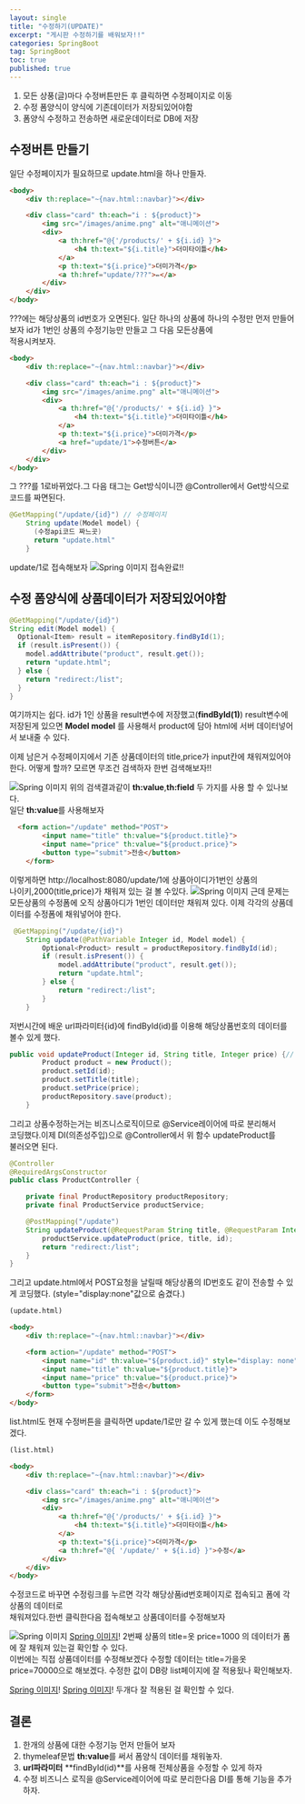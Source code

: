 ```yaml
---
layout: single
title: "수정하기(UPDATE)"
excerpt: "게시판 수정하기를 배워보자!!"
categories: SpringBoot
tag: SpringBoot
toc: true
published: true
---
```


1. 모든 상풍(글)마다 수정버튼만든 후 클릭하면 수정페이지로 이동
2. 수정 폼양식이 양식에 기존데이터가 저장되있어야함
3. 폼양식 수정하고 전송하면 새로운데이터로 DB에 저장

## 수정버튼 만들기
일단 수정페이지가 필요하므로 update.html을 하나 만들자.

```html
<body>
    <div th:replace="~{nav.html::navbar}"></div>

    <div class="card" th:each="i : ${product}">
        <img src="/images/anime.png" alt="애니메이션">
        <div>
            <a th:href="@{'/products/' + ${i.id} }">
                <h4 th:text="${i.title}">더미타이틀</h4>
            </a>
            <p th:text="${i.price}">더미가격</p>
            <a th:href="update/???">✏️</a>
        </div>
    </div>
</body>
```

???에는 해당상품의 id번호가 오면된다.
일단 하나의 상품에 하나의 수정만 먼저 만들어보자 
id가 1번인 상품의 수정기능만 만들고 그 다음 모든상품에  
적용시켜보자.


```html
<body>
    <div th:replace="~{nav.html::navbar}"></div>

    <div class="card" th:each="i : ${product}">
        <img src="/images/anime.png" alt="애니메이션">
        <div>
            <a th:href="@{'/products/' + ${i.id} }">
                <h4 th:text="${i.title}">더미타이틀</h4>
            </a>
            <p th:text="${i.price}">더미가격</p>
            <a href="update/1">수정버튼</a>
        </div>
    </div>
</body>
```

그 ???를 1로바뀌었다.그 다음 <a>태그는 Get방식이니깐
@Controller에서 Get방식으로 코드를 짜면된다.

```java
@GetMapping("/update/{id}") // 수정페이지
    String update(Model model) {
      (수정api코드 짜느곳)
      return "update.html"
    }
```

update/1로 접속해보자
![Spring 이미지](/assets/images/spring10.png)
접속완료!!

## 수정 폼양식에 상품데이터가 저장되있어야함
```java
@GetMapping("/update/{id}")
String edit(Model model) {
  Optional<Item> result = itemRepository.findById(1);
  if (result.isPresent()) {
    model.addAttribute("product", result.get());
    return "update.html";
  } else {
    return "redirect:/list";
  }
}
```

여기까지는 쉽다. id가 1인 상품을 result변수에 저장했고(**findById(1)**)
result변수에 저장된게 있으면 **Model model** 를 사용해서
product에 담아 html에 서버 데이터넣어서 보내줄 수 있다.

이제 남은거 수정페이지에서 기존 상품데이터의 title,price가 
input칸에 채워져있어야 한다. 어떻게 할까?
모르면 무조건 검색하자 한번 검색해보자!!

![Spring 이미지](/assets/images/spring101.png)
위의 검색결과같이 **th:value**,**th:field** 두 가지를 사용 할 수 있나보다.  
일단 **th:value**를 사용해보자

```html
  <form action="/update" method="POST">
        <input name="title" th:value="${product.title}">
        <input name="price" th:value="${product.price}">
        <button type="submit">전송</button>
    </form>
``` 

이렇게하면 http://localhost:8080/update/1에 상품아이디가1번인 상품의  
나이키,2000(title,price)가 채워져 있는 걸 볼 수있다.
![Spring 이미지](/assets/images/spring102.png)
근데 문제는 모든상품의 수정폼에 오직 상품아디가 1번인 데이터만 채워져 있다.
이제 각각의 상품데이터를 수정폼에 채워넣어야 한다.

```java
 @GetMapping("/update/{id}")
    String update(@PathVariable Integer id, Model model) {
        Optional<Product> result = productRepository.findById(id);
        if (result.isPresent()) {
            model.addAttribute("product", result.get());
            return "update.html";
        } else {
            return "redirect:/list";
        }
    }
```
저번시간에 배운 url파라미터{id}에 findById(id)를 이용해 
해당상품번호의 데이터를 볼수 있게 했다.

```java
public void updateProduct(Integer id, String title, Integer price) {// 상품수정(update)
        Product product = new Product();
        product.setId(id);
        product.setTitle(title);
        product.setPrice(price);
        productRepository.save(product);
    }
```
그리고 상품수정하는거는 비즈니스로직이므로 @Service레이어에 따로 분리해서  
코딩했다.이제 DI(의존성주입)으로 @Controller에서 위 함수 updateProduct를  
불러오면 된다.

```java
@Controller
@RequiredArgsConstructor
public class ProductController {

    private final ProductRepository productRepository;
    private final ProductService productService;

    @PostMapping("/update")
    String updateProduct(@RequestParam String title, @RequestParam Integer price, Integer id) {
        productService.updateProduct(price, title, id);
        return "redirect:/list";
    }
}
``` 

그리고 update.html에서 POST요청을 날릴때
해당상품의 ID번호도 같이 전송할 수 있게 코딩했다.
(style="display:none"값으로 숨겼다.)

```html
(update.html)

<body>
    <div th:replace="~{nav.html::navbar}"></div>

    <form action="/update" method="POST">
        <input name="id" th:value="${product.id}" style="display: none">
        <input name="title" th:value="${product.title}">
        <input name="price" th:value="${product.price}">
        <button type="submit">전송</button>
    </form>
</body>
```

list.html도 현재 수정버튼을 클릭하면 update/1로만 갈 수 있게 했는데 
이도 수정해보겠다.

```html
(list.html)

<body>
    <div th:replace="~{nav.html::navbar}"></div>

    <div class="card" th:each="i : ${product}">
        <img src="/images/anime.png" alt="애니메이션">
        <div>
            <a th:href="@{'/products/' + ${i.id} }">
                <h4 th:text="${i.title}">더미타이틀</h4>
            </a>
            <p th:text="${i.price}">더미가격</p>
            <a th:href="@{ '/update/' + ${i.id} }">수정</a>
        </div>
    </div>
</body>
```
<a th:href="@{ '/update/' + ${i.id} }">수정</a>코드로 바꾸면
수정링크를 누르면 각각 해당상품id번호페이지로 접속되고 폼에 각 상품의 데이터로  
채워져있다.한번 클릭한다음 접속해보고 상품데이터를 수정해보자  

![Spring 이미지](/assets/images/spring103.png)
[Spring 이미지](/assets/images/spring104.png)!
2번째 상품의 title=옷 price=1000 의 데이터가 폼에 잘 채워져 있는걸 확인할 수 있다.  
이번에는 직접 상품데이터를 수정해보겠다 수정할 데이터는 title=가을옷 price=70000으로 해보겠다. 수정한 값이 DB랑 list페이지에 잘 적용됬나 확인해보자.

[Spring 이미지](/assets/images/spring105.png)!
[Spring 이미지](/assets/images/spring106.png)!
두개다 잘 적용된 걸 확인할 수 있다.

## 결론 
1. 한개의 상품에 대한 수정기능 먼저 만들어 보자
2. thymeleaf문법 **th:value**를 써서 폼양식 데이터를 채워놓자.
3. **url파라미터** **findById(id)**를 사용해 전체상품을 수정할 수 있게 하자
4. 수정 비즈니스 로직을 @Service레이어에 따로 분리한다음 DI를 통해 기능을 추가하자.



















